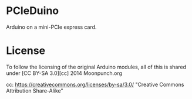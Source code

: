 PCIeDuino
=========

Arduino on a mini-PCIe express card.

License
=======

To follow the licensing of the original Arduino modules,
all of this is shared under [CC BY-SA 3.0][cc] 2014 Moonpunch.org

cc: https://creativecommons.org/licenses/by-sa/3.0/ "Creative Commons Attribution Share-Alike"
